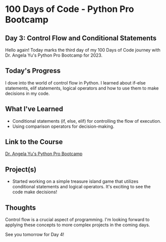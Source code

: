 # 100 Days of Code - Python Pro Bootcamp
## Day 3: Control Flow and Conditional Statements

Hello again! Today marks the third day of my 100 Days of Code journey with Dr. Angela Yu's Python Pro Bootcamp for 2023.

## Today's Progress
I dove into the world of control flow in Python. I learned about if-else statements, elif statements, logical operators and how to use them to make decisions in my code.

## What I've Learned
- Conditional statements (if, else, elif) for controlling the flow of execution.
- Using comparison operators for decision-making.

## Link to the Course
[Dr. Angela Yu's Python Pro Bootcamp](https://www.udemy.com/course/100-days-of-code/)

## Project(s)
- Started working on a simple treasure island game that utilizes conditional statements and logical operators. It's exciting to see the code make decisions!

## Thoughts
Control flow is a crucial aspect of programming. I'm looking forward to applying these concepts to more complex projects in the coming days.

See you tomorrow for Day 4!
